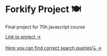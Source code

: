 # Forkify Project 🍽️

Final project for 70h javascript course 

[Link to project &rarr;](https://forkify-project.pages.dev) <br> <br>
[Here you can find correct search queries🔍 &rarr;](https://forkify-api.herokuapp.com/phrases.html)
